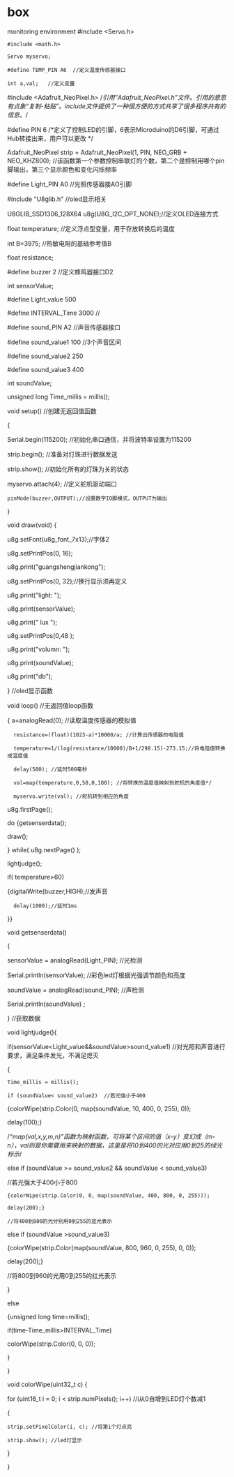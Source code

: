 # box
monitoring environment
#include <Servo.h> 

    #include <math.h>

    Servo myservo;

    #define TEMP_PIN A6  //定义温度传感器接口

    int a,val;   //定义变量

    

#include <Adafruit_NeoPixel.h> /*引用”Adafruit_NeoPixel.h”文件。引用的意思有点象“复制-粘贴”。include文件提供了一种很方便的方式共享了很多程序共有的信息。*/

#define PIN 6                         /*定义了控制LED的引脚，6表示Microduino的D6引脚，可通过Hub转接出来，用户可以更改 */

Adafruit_NeoPixel strip = Adafruit_NeoPixel(1, PIN, NEO_GRB + NEO_KHZ800);   //该函数第一个参数控制串联灯的个数，第二个是控制用哪个pin脚输出，第三个显示颜色和变化闪烁频率

#define Light_PIN A0  //光照传感器接AO引脚

#include "U8glib.h"  //oled显示相关

U8GLIB_SSD1306_128X64 u8g(U8G_I2C_OPT_NONE);//定义OLED连接方式

float temperature;     //定义浮点型变量，用于存放转换后的温度

int B=3975;              //热敏电阻的基础参考值B

float resistance;

#define buzzer 2    //定义蜂鸣器接口D2

int sensorValue;

#define Light_value 500    

#define INTERVAL_Time 3000     //

#define sound_PIN A2         //声音传感器接口

#define sound_value1  100   //3个声音区间

#define sound_value2  250

#define sound_value3  400

int soundValue;

unsigned long Time_millis = millis();



void setup()                                //创建无返回值函数

 {

  Serial.begin(115200);               //初始化串口通信，并将波特率设置为115200

  strip.begin();                             //准备对灯珠进行数据发送

  strip.show();                              //初始化所有的灯珠为关的状态

  myservo.attach(4);  //定义舵机驱动端口

    pinMode(buzzer,OUTPUT);//设置数字IO脚模式，OUTPUT为输出

}



void draw(void) {

  u8g.setFont(u8g_font_7x13);//字体2

  u8g.setPrintPos(0, 16);

  u8g.print("guangshengjiankong");

  u8g.setPrintPos(0, 32);//换行显示须再定义

  u8g.print("light: ");

  u8g.print(sensorValue);

  u8g.print(" lux  ");

  u8g.setPrintPos(0,48 );

 u8g.print("volumn: ");

 u8g.print(soundValue);

 u8g.print("db");

}  //oled显示函数



void loop()                                  //无返回值loop函数

 {    a=analogRead(0); //读取温度传感器的模拟值

      resistance=(float)(1023-a)*10000/a; //计算出传感器的电阻值

      temperature=1/(log(resistance/10000)/B+1/298.15)-273.15;//将电阻值转换成温度值

      delay(500); //延时500毫秒

      val=map(temperature,0,50,0,180); //将转换的温度值映射到舵机的角度值*/

      myservo.write(val); //舵机转到相应的角度

   u8g.firstPage();  

  do {getsenserdata();

  draw();

  } while( u8g.nextPage() );

  lightjudge();

  if( temperature>60)

  {digitalWrite(buzzer,HIGH);//发声音

      delay(1000);//延时1ms

}}



void getsenserdata()

{

   sensorValue = analogRead(Light_PIN);             //光检测

  Serial.println(sensorValue);                                //彩色led灯根据光强调节颜色和亮度

  soundValue = analogRead(sound_PIN);             //声检测

  Serial.println(soundValue) ; 

}   //获取数据

void lightjudge(){

   if(sensorValue<Light_value&&soundValue>sound_value1)     //对光照和声音进行要求，满足条件发光，不满足熄灭

  {

    Time_millis = millis();

    if (soundValue< sound_value2)  //若光强小于400

{colorWipe(strip.Color(0, map(soundValue, 10, 400, 0, 255), 0));

delay(100);}

/*“map(val,x,y,m,n)”函数为映射函数，可将某个区间的值（x-y）变幻成（m-n），val则是你需要用来映射的数据，这里是将10到400的光对应用0到25的绿光标示*/

  else  if (soundValue >= sound_value2 && soundValue < sound_value3) 

  //若光强大于400小于800

    {colorWipe(strip.Color(0, 0, map(soundValue, 400, 800, 0, 255)));

    delay(200);}

    //将400到800的光分别用0到255的蓝光表示

 else if (soundValue >sound_value3)

{colorWipe(strip.Color(map(soundValue, 800, 960, 0, 255), 0, 0));

delay(200);}

//将800到960的光用0到255的红光表示

}

else

 {unsigned long time=millis();

 if(time-Time_millis>INTERVAL_Time)   

 colorWipe(strip.Color(0, 0, 0));

 }

}

void colorWipe(uint32_t c) {

  for (uint16_t i = 0; i < strip.numPixels(); i++)  //i从0自增到LED灯个数减1

 {

    strip.setPixelColor(i, c); //将第i个灯点亮

    strip.show(); //led灯显示

  }

}
